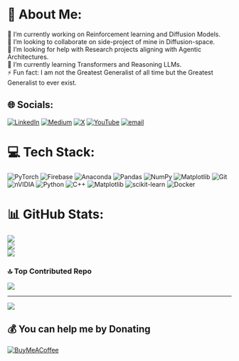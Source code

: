 # 💫 About Me:
🔭 I’m currently working on Reinforcement learning and Diffusion Models.<br>👯 I’m looking to collaborate on side-project of mine in Diffusion-space.<br>🤝 I’m looking for help with Research projects aligning with Agentic Architectures.<br>🌱 I’m currently learning Transformers and Reasoning LLMs.<br>⚡ Fun fact: I am not the Greatest Generalist of all time but the Greatest Generalist to ever exist.
    
     
## 🌐 Socials:  
[![LinkedIn](https://img.shields.io/badge/LinkedIn-%230077B5.svg?logo=linkedin&logoColor=white)](https://linkedin.com/in/tata-vishnu-vardhan-rao) [![Medium](https://img.shields.io/badge/Medium-12100E?logo=medium&logoColor=white)](https://medium.com/@@tatavishnurao) [![X](https://img.shields.io/badge/X-black.svg?logo=X&logoColor=white)](https://x.com/@vvrtata07) [![YouTube](https://img.shields.io/badge/YouTube-%23FF0000.svg?logo=YouTube&logoColor=white)](https://youtube.com/@tatavishnurao) [![email](https://img.shields.io/badge/Email-D14836?logo=gmail&logoColor=white)](mailto:tatavishnurao@gmail.com)  
 
# 💻 Tech Stack:
![PyTorch](https://img.shields.io/badge/PyTorch-%23EE4C2C.svg?style=for-the-badge&logo=PyTorch&logoColor=white) ![Firebase](https://img.shields.io/badge/firebase-%23039BE5.svg?style=for-the-badge&logo=firebase) ![Anaconda](https://img.shields.io/badge/Anaconda-%2344A833.svg?style=for-the-badge&logo=anaconda&logoColor=white) ![Pandas](https://img.shields.io/badge/pandas-%23150458.svg?style=for-the-badge&logo=pandas&logoColor=white) ![NumPy](https://img.shields.io/badge/numpy-%23013243.svg?style=for-the-badge&logo=numpy&logoColor=white) ![Matplotlib](https://img.shields.io/badge/Matplotlib-%23ffffff.svg?style=for-the-badge&logo=Matplotlib&logoColor=black) ![Git](https://img.shields.io/badge/git-%23F05033.svg?style=for-the-badge&logo=git&logoColor=white) ![nVIDIA](https://img.shields.io/badge/cuda-000000.svg?style=for-the-badge&logo=nVIDIA&logoColor=green) ![Python](https://img.shields.io/badge/python-3670A0?style=for-the-badge&logo=python&logoColor=ffdd54) ![C++](https://img.shields.io/badge/c++-%2300599C.svg?style=for-the-badge&logo=c%2B%2B&logoColor=white) ![Matplotlib](https://img.shields.io/badge/Matplotlib-%23ffffff.svg?style=for-the-badge&logo=Matplotlib&logoColor=black) ![scikit-learn](https://img.shields.io/badge/scikit--learn-%23F7931E.svg?style=for-the-badge&logo=scikit-learn&logoColor=white) ![Docker](https://img.shields.io/badge/docker-%230db7ed.svg?style=for-the-badge&logo=docker&logoColor=white) 
# 📊 GitHub Stats: 
![](https://github-readme-stats.vercel.app/api?username=tatavishnurao&theme=github_dark&hide_border=false&include_all_commits=false&count_private=true)<br/>
![](https://nirzak-streak-stats.vercel.app/?user=tatavishnurao&theme=github_dark&hide_border=false)<br/>
![](https://github-readme-stats.vercel.app/api/top-langs/?username=tatavishnurao&theme=github_dark&hide_border=false&include_all_commits=false&count_private=true&layout=compact)
 
### 🔝 Top Contributed Repo
![](https://github-contributor-stats.vercel.app/api?username=tatavishnurao&limit=5&theme=dark&combine_all_yearly_contributions=true)

---
[![](https://visitcount.itsvg.in/api?id=tatavishnurao&icon=0&color=12)](https://visitcount.itsvg.in)

  ## 💰 You can help me by Donating
  [![BuyMeACoffee](https://img.shields.io/badge/Buy%20Me%20a%20Coffee-ffdd00?style=for-the-badge&logo=buy-me-a-coffee&logoColor=black)](https://buymeacoffee.com/@tatavishnuu) 

  
<!-- Proudly created with GPRM ( https://gprm.itsvg.in ) -->
